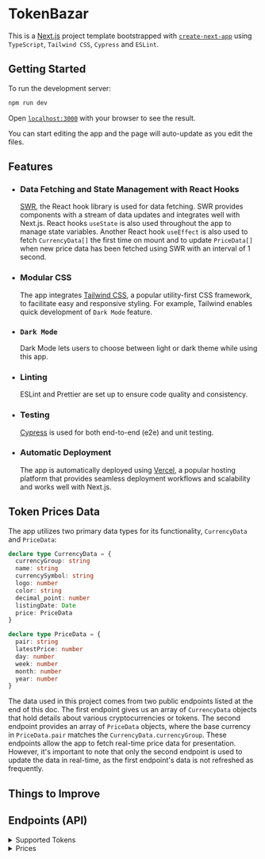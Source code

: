 # TokenBazar

This is a [Next.js](https://nextjs.org/) project template bootstrapped with [`create-next-app`](https://github.com/vercel/next.js/tree/canary/packages/create-next-app) using `TypeScript`, `Tailwind CSS`, `Cypress` and `ESLint`.

## Getting Started

To run the development server:

```bash
npm run dev
```

Open [`localhost:3000`](http://localhost:3000) with your browser to see the result.

You can start editing the app and the page will auto-update as you edit the files.

## Features

- ### Data Fetching and State Management with React Hooks
  [SWR](https://swr.vercel.app/), the React hook library is used for data fetching. SWR provides components with a stream of data updates and integrates well with Next.js. React hooks `useState` is also used throughout the app to manage state variables. Another React hook `useEffect` is also used to fetch `CurrencyData[]` the first time on mount and to update `PriceData[]` when new price data has been fetched using SWR with an interval of 1 second.
- ### Modular CSS
  The app integrates [Tailwind CSS](https://tailwindcss.com/), a popular utility-first CSS framework, to facilitate easy and responsive styling. For example, Tailwind enables quick development of `Dark Mode` feature.
- ### `Dark Mode`
  Dark Mode lets users to choose between light or dark theme while using this app.
- ### Linting
  ESLint and Prettier are set up to ensure code quality and consistency.
- ### Testing
  [Cypress](https://cypress.io/) is used for both end-to-end (e2e) and unit testing.
- ### Automatic Deployment
  The app is automatically deployed using [Vercel](https://vercel.com/), a popular hosting platform that provides seamless deployment workflows and scalability and works well with Next.js.

## Token Prices Data

The app utilizes two primary data types for its functionality, `CurrencyData` and `PriceData`:

```typescript
declare type CurrencyData = {
  currencyGroup: string
  name: string
  currencySymbol: string
  logo: number
  color: string
  decimal_point: number
  listingDate: Date
  price: PriceData
}

declare type PriceData = {
  pair: string
  latestPrice: number
  day: number
  week: number
  month: number
  year: number
}
```

The data used in this project comes from two public endpoints listed at the end of this doc. The first endpoint gives us an array of `CurrencyData` objects that hold details about various cryptocurrencies or tokens. The second endpoint provides an array of `PriceData` objects, where the base currency in `PriceData.pair` matches the `CurrencyData.currencyGroup`. These endpoints allow the app to fetch real-time price data for presentation. However, it's important to note that only the second endpoint is used to update the data in real-time, as the first endpoint's data is not refreshed as frequently.

## Things to Improve

## Endpoints (API)

<details>
<summary>
  Supported Tokens
</summary>

---

Retrieves a list of supported tokens.

- **URL**: `https://api.pintu.co.id/v2/wallet/supportedCurrencies`
- **Method**: GET
- **Auth required**: No

### Success Response

- **Code**: 200 OK
- **Content example**:

```json
{
  "code": "success",
  "message": "",
  "payload": [
    {
      "currencyGroup": "IDR",
      "color": "#0A68F4",
      "currencySymbol": "Rp",
      "name": "Rupiah Token",
      "logo": "https://.../assets/images/logo/circle_IDRT.svg",
      "decimal_point": 0,
      "listingDate": "2020-09-15T09:43:42Z",
      "wallets": [
        {
          "currencyGroup": "IDR",
          "tokenSymbol": "IDRT",
          "decimal_point": 2,
          "tokenType": "ERC-20",
          "blockchain": "Ethereum",
          "explorer": "https://etherscan.io/tx/",
          "listingDate": "2020-09-15T09:43:43Z",
          "blockchainName": "Ethereum",
          "logo": "https://.../ERC-20.svg"
        },
        ...
      ]
    },
    ...
  ]
}
```

### Response Fields

- `currencyGroup` (string): The currency group code.
- `color` (string): The color associated with the currency.
- `currencySymbol` (string): The symbol of the currency.
- `name` (string): The name of the currency.
- `logo` (string): The URL of the currency logo.
- `decimal_point` (integer): The number of decimal points used for the currency.
- `listingDate` (string): The date when the currency was listed.
- `wallets` (array): An array of wallet objects representing different tokens for the currency.
  - `currencyGroup` (string): The currency group code.
  - `tokenSymbol` (string): The symbol of the token.
  - `decimal_point` (integer): The number of decimal points used for the token.
  - `tokenType` (string): The type of the token.
  - `blockchain` (string): The blockchain associated with the token.
  - `explorer` (string): The URL of the blockchain explorer for the token.
  - `listingDate` (string): The date when the token was listed.
  - `blockchainName` (string): The name of the blockchain.
  - `logo` (string): The URL of the token logo.

---

</details>

<details>
<summary>
  Prices
</summary>

---

Retrieves the price changes for different token trading pairs.

- **URL**: `https://api.pintu.co.id/v2/trade/price-changes`
- **Method**: GET
- **Auth required**: No

### Success Response

- **Code**: 200 OK
- **Content example**:

```json
{
  "code": "success",
  "message": "",
  "payload": [
    {
      "pair": "atom/idr",
      "latestPrice": "158494",
      "day": "1.06",
      "week": "-0.20",
      "month": "-3.58",
      "year": "12.22"
    },
    ...
  ]
}
```

### Response Fields

- `pair` (string): The trading pair symbol.
- `latestPrice` (string): The latest price for the trading pair in Rupiah (IDR).
- `day` (string): The percentage change in price for the last 24 hours.
- `week` (string): The percentage change in price for the week.
- `month` (string): The percentage change in price for the month.
- `year` (string): The percentage change in price for the year.

---

</details>
